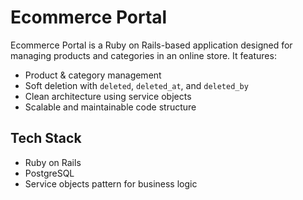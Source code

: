 # Ecommerce Portal

Ecommerce Portal is a Ruby on Rails-based application designed for managing products and categories in an online store. It features:

- Product & category management
- Soft deletion with `deleted`, `deleted_at`, and `deleted_by`
- Clean architecture using service objects
- Scalable and maintainable code structure

## Tech Stack
- Ruby on Rails
- PostgreSQL
- Service objects pattern for business logic
